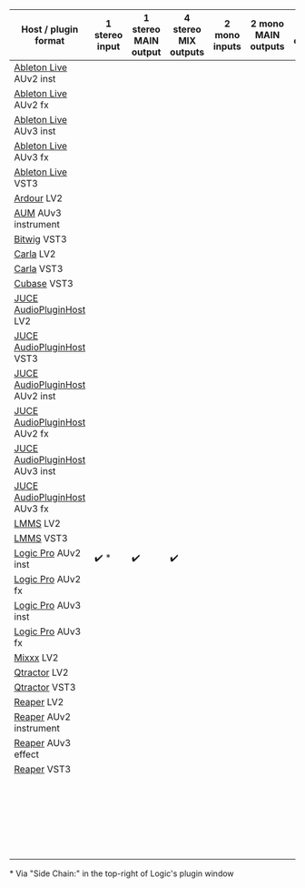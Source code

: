 | Host / plugin format                                         | 1 stereo input       | 1 stereo MAIN output | 4 stereo MIX outputs | 2 mono inputs | 2 mono MAIN outputs | 8 mono MIX outputs--- |
| ------------------------------------------------------------ | -------------------- | -------------------- | -------------------- | ------------- | ------------------- | --------------------- |
| [Ableton Live](https://www.ableton.com/) AUv2 inst           |                      |                      |                      |               |                     |                       |
| [Ableton Live](https://www.ableton.com/) AUv2 fx             |                      |                      |                      |               |                     |                       |
| [Ableton Live](https://www.ableton.com/) AUv3 inst           |                      |                      |                      |               |                     |                       |
| [Ableton Live](https://www.ableton.com/) AUv3 fx             |                      |                      |                      |               |                     |                       |
| [Ableton Live](https://www.ableton.com/) VST3                |                      |                      |                      |               |                     |                       |
| [Ardour](https://ardour.org/) LV2                            |                      |                      |                      |               |                     |                       |
| [AUM](https://kymatica.com/apps/aum) AUv3 instrument         |                      |                      |                      |               |                     |                       |
| [Bitwig](https://www.bitwig.com/) VST3                       |                      |                      |                      |               |                     |                       |
| [Carla](https://kx.studio/Applications:Carla) LV2            |                      |                      |                      |               |                     |                       |
| [Carla](https://kx.studio/Applications:Carla) VST3           |                      |                      |                      |               |                     |                       |
| [Cubase](https://www.steinberg.net/cubase/) VST3             |                      |                      |                      |               |                     |                       |
| [JUCE AudioPluginHost](https://github.com/juce-framework/JUCE/blob/master/extras/AudioPluginHost/AudioPluginHost.jucer) LV2 |                      |                      |                      |               |                     |                       |
| [JUCE AudioPluginHost](https://github.com/juce-framework/JUCE/blob/master/extras/AudioPluginHost/AudioPluginHost.jucer) VST3 |                      |                      |                      |               |                     |                       |
| [JUCE AudioPluginHost](https://github.com/juce-framework/JUCE/blob/master/extras/AudioPluginHost/AudioPluginHost.jucer) AUv2 inst |                      |                      |                      |               |                     |                       |
| [JUCE AudioPluginHost](https://github.com/juce-framework/JUCE/blob/master/extras/AudioPluginHost/AudioPluginHost.jucer) AUv2 fx |                      |                      |                      |               |                     |                       |
| [JUCE AudioPluginHost](https://github.com/juce-framework/JUCE/blob/master/extras/AudioPluginHost/AudioPluginHost.jucer) AUv3 inst |                      |                      |                      |               |                     |                       |
| [JUCE AudioPluginHost](https://github.com/juce-framework/JUCE/blob/master/extras/AudioPluginHost/AudioPluginHost.jucer) AUv3 fx |                      |                      |                      |               |                     |                       |
| [LMMS](https://lmms.io/) LV2                                 |                      |                      |                      |               |                     |                       |
| [LMMS](https://lmms.io/) VST3                                |                      |                      |                      |               |                     |                       |
| [Logic Pro](https://www.apple.com/logic-pro) AUv2 inst       | :heavy_check_mark: * | :heavy_check_mark:   | :heavy_check_mark:   |               |                     |                       |
| [Logic Pro](https://www.apple.com/logic-pro) AUv2 fx         |                      |                      |                      |               |                     |                       |
| [Logic Pro](https://www.apple.com/logic-pro) AUv3 inst       |                      |                      |                      |               |                     |                       |
| [Logic Pro](https://www.apple.com/logic-pro) AUv3 fx         |                      |                      |                      |               |                     |                       |
| [Mixxx](https://mixxx.org/) LV2                              |                      |                      |                      |               |                     |                       |
| [Qtractor](https://www.qtractor.org/) LV2                    |                      |                      |                      |               |                     |                       |
| [Qtractor](https://www.qtractor.org/) VST3                   |                      |                      |                      |               |                     |                       |
| [Reaper](https://www.reaper.fm/) LV2                         |                      |                      |                      |               |                     |                       |
| [Reaper](https://www.reaper.fm/) AUv2 instrument             |                      |                      |                      |               |                     |                       |
| [Reaper](https://www.reaper.fm/) AUv3 effect                 |                      |                      |                      |               |                     |                       |
| [Reaper](https://www.reaper.fm/) VST3                        |                      |                      |                      |               |                     |                       |
|                                                              |                      |                      |                      |               |                     |                       |
|                                                              |                      |                      |                      |               |                     |                       |
|                                                              |                      |                      |                      |               |                     |                       |
|                                                              |                      |                      |                      |               |                     |                       |
|                                                              |                      |                      |                      |               |                     |                       |
|                                                              |                      |                      |                      |               |                     |                       |
|                                                              |                      |                      |                      |               |                     |                       |
|                                                              |                      |                      |                      |               |                     |                       |
|                                                              |                      |                      |                      |               |                     |                       |
|                                                              |                      |                      |                      |               |                     |                       |
|                                                              |                      |                      |                      |               |                     |                       |
|                                                              |                      |                      |                      |               |                     |                       |
|                                                              |                      |                      |                      |               |                     |                       |
|                                                              |                      |                      |                      |               |                     |                       |
|                                                              |                      |                      |                      |               |                     |                       |
|                                                              |                      |                      |                      |               |                     |                       |
|                                                              |                      |                      |                      |               |                     |                       |
|                                                              |                      |                      |                      |               |                     |                       |
|                                                              |                      |                      |                      |               |                     |                       |
|                                                              |                      |                      |                      |               |                     |                       |
|                                                              |                      |                      |                      |               |                     |                       |
|                                                              |                      |                      |                      |               |                     |                       |
|                                                              |                      |                      |                      |               |                     |                       |
|                                                              |                      |                      |                      |               |                     |                       |

\* Via "Side Chain:" in the top-right of Logic's plugin window
